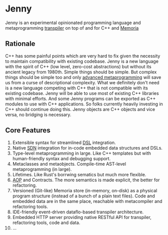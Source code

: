 # Jenny
Jenny is an experimental opinionated programming language and metaprogramming [transpiler](https://en.wikipedia.org/wiki/Source-to-source_compiler) on top of and for C++ and [Memoria](https://bitbucket.org/vsmirnov/memoria/wiki/Home)

## Rationale
C++ has some painful points which are very hard to fix given the necessity to maintain compatibility with existing codebase. Jenny is a new language with the spirit of C++ (low level, zero-cost abstractions) but without its ancient legacy from 1980th. Simple things should be simple. But complex things should be simple too and only [advanced metaprogramming](https://en.wikipedia.org/wiki/Metaclass) will save us from a curse of descriptional complexity. What we definitely don't need is a new language competing with C++ that is not compatible with its existing codebase. Jenny will be able to use most of existing C++ libraries with minimal efforts. And some Jenny programs can be exported as C++ modules to use with C++ applications. So folks currently heavily investing in C++ should continue doing this. Jenny objects are C++ objects and vice versa, no bridging is necessary.

## Core Features

1. Extensible syntax for streamlined [DSL](https://en.wikipedia.org/wiki/Domain-specific_language) integration.
2. Native [SDN](https://bitbucket.org/vsmirnov/memoria/wiki/String%20Data%20Notation) integration for in-code embedded data structures and DSLs.
3. Type-level metaprogramming in large. Like C++ templates but with human-friendly syntax and debugging support.
4. Metaclasses and metaobjects. Compile-time AST-level metaprogramming (in large).
5. Lifetimes. Like Rust's borrwing sematics but much more flexible.
6. [AOP](https://en.wikipedia.org/wiki/Aspect-oriented_programming) and Contracts. The more semantics is made explicit, the better for refactoring.
7. Versioned (Git-like) Memoria store (in-memory, on-disk) as a physical program structure (instead of a bunch of a plain text files). Code and embedded data are in the same place, reachable with metacompiler and refactoring tools.
8. IDE-friendly event-driven dataflo-based transpiler architecture.
9. Embedded HTTP server providing native RESTful API for transpiler, refactoring tools, code and data.
10. ...

##
